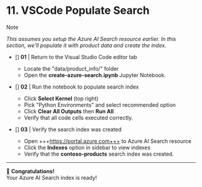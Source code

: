 # 11. VSCode Populate Search

> [!NOTE]
_This assumes you setup the Azure AI Search resource earlier. In this section, we'll populate it with product data and create the index._

* []  **01** | Return to the Visual Studio Code editor tab
    - Locate the "data/product_info/" folder
    - Open the **create-azure-search.ipynb** Jupyter Notebook.

* []  **02** | Run the notebook to populate search index
    - Click **Select Kernel** (top right)
    - Pick "Python Environments" and select recommended option
    - Click **Clear All Outputs** then **Run All**
    - Verify that all code cells executed correctly.

* []  **03** | Verify the search index was created
    - Open +++https://portal.azure.com+++ to Azure AI Search resource
    - Click the **Indexes** option in sidebar to view indexes
    - Verify that the **contoso-products** search index was created.

---

🥳 **Congratulations!** <br/> Your Azure AI Search index is ready!
